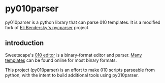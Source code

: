 # py010parser

py010parser is a python library that can parse 010 templates.
It is a modified fork of [Eli Bendersky's pycparser](https://github.com/eliben/pycparser) project.

## introduction

Sweetscape's [010 editor](http://www.sweetscape.com/) is a binary-format
editor and parser. [Many](https://www.google.com/search?q=github+010+templates&oq=github+010+templates) [templates](http://www.sweetscape.com/010editor/templates/)
can be found online for most binary formats.

This project (py010parser) is an effort to make 010 scripts parseable
from python, with the intent to build additional tools using py010parser.
